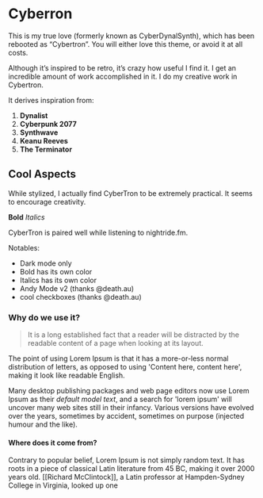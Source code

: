 # Cyberron
This is my true love (formerly known as CyberDynalSynth), which has been rebooted as “Cybertron”. You will either love this theme, or avoid it at all costs.

Although it’s inspired to be retro, it’s crazy how useful I find it. I get an incredible amount of work accomplished in it. I do my creative work in Cybertron.

It derives inspiration from:
1. **Dynalist**
2. **Cyberpunk 2077**
3. **Synthwave**
4. **Keanu Reeves**
5. **The Terminator**

## Cool Aspects
While stylized, I actually find CyberTron to be extremely practical. It seems to encourage creativity.

**Bold**
*Italics*

CyberTron is paired well while listening to nightride.fm. 

Notables:

- Dark mode only
- Bold has its own color
- Italics has its own color
- Andy Mode v2 (thanks @death.au)
- cool checkboxes (thanks @death.au)


### Why do we use it?

> It is a long established fact that a reader will be distracted by the readable content of a page when looking at its layout. 

The point of using Lorem Ipsum is that it has a more-or-less normal distribution of letters, as opposed to using 'Content here, content here', making it look like readable English. 

Many desktop publishing packages and web page editors now use Lorem Ipsum as their *default model text*, and a search for 'lorem ipsum' will uncover many web sites still in their infancy. Various versions have evolved over the years, sometimes by accident, sometimes on purpose (injected humour and the like).

#### Where does it come from?

Contrary to popular belief, Lorem Ipsum is not simply random text. It has roots in a piece of classical Latin literature from 45 BC, making it over 2000 years old. [[Richard McClintock]], a Latin professor at Hampden-Sydney College in Virginia, looked up one 
